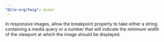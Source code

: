 ```yaml
---
"@ilo-org/twig": minor
---
```


In responsive images, allow the breakpoint property to take either a string containing a media query or a number that will indicate the minimum width of the viewport at which the image should be displayed.
